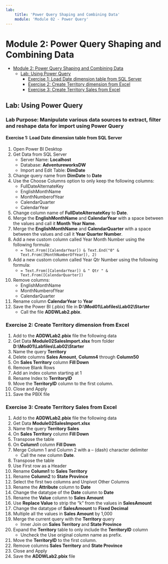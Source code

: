 ```yaml
---
lab:
    title: 'Power Query Shaping and Combining Data'
    module: 'Module 02 - Power Query'
---
```

# Module 2: Power Query Shaping and Combining Data

- [Module 2: Power Query Shaping and Combining Data](#module-2-power-query-shaping-and-combining-data)
  - [Lab: Using Power Query](#lab-using-power-query)
    - [Exercise 1: Load Date dimension table from SQL Server](#exercise-1-load-date-dimension-table-from-sql-server)
    - [Exercise 2: Create Territory dimension from Excel](#exercise-2-create-territory-dimension-from-excel)
    - [Exercise 3: Create Territory Sales from Excel](#exercise-3-create-territory-sales-from-excel)

## Lab: Using Power Query

### **Lab Purpose:** Manipulate various data sources to extract, filter and reshape data for import using Power Query

#### Exercise 1: Load Date dimension table from SQL Server

1. Open Power BI Desktop
1. Get Data from SQL Server
    - Server Name: **Localhost**
    - Database: **AdventureworksDW**
    - Import and Edit Table: **DimDate**
1. Change query name from **DimDate** to **Date**
1. Use the Choose Columns option to only keep the following columns:
    - FullDateAlternateKey
    - EnglishMonthName
    - MonthNumberofYear
    - CalendarQuarter
    - CalendarYear
1. Change column name of **FullDateAlternateKey** to **Date**.
1. Merge the **EnglishMonthName** and **CalendarYear** with a space between the values and call it **Month Year Name**.
1. Merge the **EnglishMonthName** and **CalendarQuarter** with a space between the values and call it **Year Quarter Number**.
1. Add a new custom column called Year Month Number using the following formula:
    - ```= Text.From([CalendarYear]) & Text.End("0" & Text.From([MonthNumberOfYear]), 2)```
1. Add a new custom column called Year Qtr Number using the following formula:
    - ```= Text.From([CalendarYear]) & " Qtr " & Text.From([CalendarQuarter])```
1. Remove columns:
    - EnglishMonthName
    - MonthNumberofYear
    - CalendarQuarter
1. Rename column **CalendarYear** to **Year**
1. Save the Power BI (.pbix) file in **D:\Mod01\Labfiles\Lab02\Starter**
    - Call the file **ADDWLab2.pbix**.

### Exercise 2: Create Territory dimension from Excel

1. Add to the **ADDWLab2.pbix** file the following data
1. Get Data **Module02SalesImport.xlsx** from folder **D:\Mod01\Labfiles\Lab02\Starter**
1. Name the query **Territory**
1. Delete columns **Sales Amount**, **Column4** through **Column50**
1. On **Sales Territory** column **Fill Down**
1. Remove Blank Rows
1. Add an index column starting at 1
1. Rename Index to **TerritoryID**
1. Move the **TerritoryID** column to the first column.
1. Close and Apply
1. Save the PBIX file

### Exercise 3: Create Territory Sales from Excel

1. Add to the **ADDWLab2.pbix** file the following data
1. Get Data **Module02SalesImport.xlsx**
1. Name the query **Territory Sales**
1. On **Sales Territory** column **Fill Down**
1. Transpose the table
1. On **Column1** column **Fill Down**
1. Merge Column 1 and Column 2 with a – (dash) character delimiter
    - Call the new column **Date**.
1. Transpose the table
1. Use First row as a Header
1. Rename **Column1** to **Sales Territory**
1. Rename **Column2** to **State Province**
1. Select the first two columns and Unpivot Other Columns
1. Rename the **Attribute** column to **Date**
1. Change the datatype of the **Date** column to **Date**
1. Rename the **Value** column to **Sales Amount**
1. Use **Replace Value** to strip the “k” from the values in **SalesAmount**
1. Change the datatype of **SalesAmount** to **Fixed Decimal**
1. Multiple all the values in **Sales Amount** by 1,000
1. Merge the current query with the **Territory** query
    - Inner Join on **Sales Territory** and **State Province**  
1. Expand the **Territory** table to only include the **TerritoryID** column
    - Uncheck the Use original column name as prefix.
1. Move the **TerritoryID** to the first column.
1. Remove columns **Sales Territory** and **State Province**
1. Close and Apply
1. Save the **ADDWLab2.pbix** file
